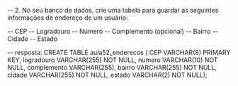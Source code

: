 -- 2. No seu banco de dados, crie uma tabela para guardar as seguintes informações de endereço de um usuário:

-- CEP
-- Logradouro
-- Número
-- Complemento (opcional)
-- Bairro
-- Cidade
-- Estado

-- resposta:
CREATE TABLE aula52_enderecos (
CEP VARCHAR(8) PRIMARY KEY,
logradouro VARCHAR(255) NOT NULL,
numero VARCHAR(10) NOT NULL,
complemento VARCHAR(255),
bairro  VARCHAR(255) NOT NULL,
cidade VARCHAR(255) NOT NULL,
estado  VARCHAR(2) NOT NULL);